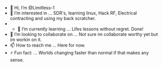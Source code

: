 - 👋 Hi, I’m @Limitless-1
- 👀 I’m interested in ... SDR's, learning linux, Hack RF, Electrical contracting and using my back scratcher.
- - 🌱 I’m currently learning ... Lifes lessons without regret. Done!
- 💞️ I’m looking to collaborate on ... Not sure im collaborate worthy yet but im workin on it.
- 📫 How to reach me ... Here for now.
- ⚡ Fun fact: ... Worlds changing faster than normal if that makes any sense.

<!---
Limitless-1/Limitless-1 is a ✨ special ✨ repository because its `README.md` (this file) appears on your GitHub profile.
You can click the Preview link to take a look at your changes.
--->
